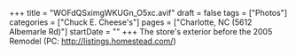 +++
title = "WOFdQSximgWKUGn_O5xc.avif"
draft = false
tags = ["Photos"]
categories = ["Chuck E. Cheese's"]
pages = ["Charlotte, NC (5612 Albemarle Rd)"]
startDate = ""
+++
The store's exterior before the 2005 Remodel (PC: http://listings.homestead.com/)
